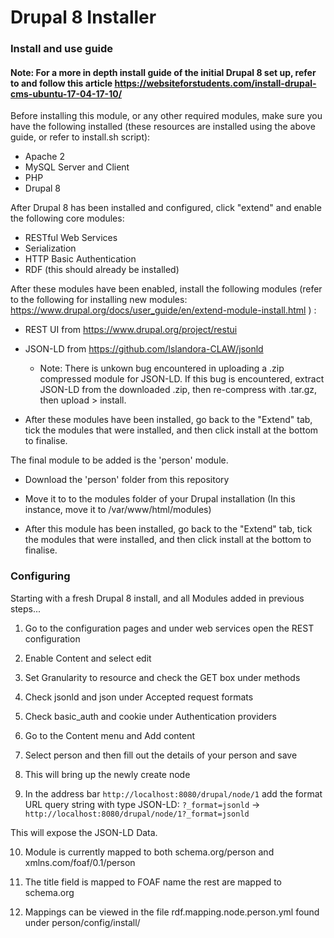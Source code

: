 # Drupal 8 Installer

### Install and use guide

#### Note: For a more in depth install guide of the initial Drupal 8 set up, refer to and follow this article https://websiteforstudents.com/install-drupal-cms-ubuntu-17-04-17-10/

Before installing this module, or any other required modules, make sure you have the following installed (these resources are installed using the above guide, or refer to install.sh script):

- Apache 2
- MySQL Server and Client
- PHP
- Drupal 8

After Drupal 8 has been installed and configured, click "extend" and enable the following core modules:

- RESTful Web Services
- Serialization
- HTTP Basic Authentication
- RDF (this should already be installed)

After these modules have been enabled, install the following modules (refer to the following for installing new modules: https://www.drupal.org/docs/user_guide/en/extend-module-install.html ) : 

- REST UI from https://www.drupal.org/project/restui
- JSON-LD from https://github.com/Islandora-CLAW/jsonld
  - Note: There is unkown bug encountered in uploading a .zip compressed module for JSON-LD. If this bug is encountered, extract JSON-LD from the downloaded .zip, then re-compress with .tar.gz, then upload > install.
 
- After these modules have been installed, go back to the "Extend" tab, tick the modules that were installed, and then click install at the bottom to finalise.

The final module to be added is the 'person' module. 
  - Download the 'person' folder from this repository 
  - Move it to to the modules folder of your Drupal installation (In this instance, move it to /var/www/html/modules)
  
  - After this module has been installed, go back to the "Extend" tab, tick the modules that were installed, and then click install at the bottom to finalise.

### Configuring

Starting with a fresh Drupal 8 install, and all Modules added in previous steps...

1. Go to the configuration pages and under web services open the REST configuration

2. Enable Content and select edit

3. Set Granularity to resource and check the GET box under methods

4. Check jsonld and json under Accepted request formats

5. Check basic_auth and cookie under Authentication providers

6. Go to the Content menu and Add content

7. Select person and then fill out the details of your person and save

8. This will bring up the newly create node

9. In the address bar `http://localhost:8080/drupal/node/1` add the format URL query string with type JSON-LD: `?_format=jsonld` -> `http://localhost:8080/drupal/node/1?_format=jsonld`

  This will expose the JSON-LD Data.

10. Module is currently mapped to both schema.org/person and xmlns.com/foaf/0.1/person

11. The title field is mapped to FOAF name the rest are mapped to schema.org

12. Mappings can be viewed in the file rdf.mapping.node.person.yml found under person/config/install/
